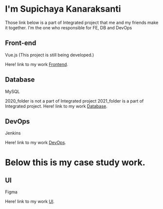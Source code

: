 # I'm Supichaya Kanaraksanti
Those link below is a part of Integrated project that me and my friends make it together.
I'm the one who responsible for FE, DB and DevOps
## Front-end
Vue.js (This project is still being developed.)

Here! link to my work [Frontend](https://github.com/INT222-Integrated-01-92-99/frontend.git).


## Database
MySQL

2020_folder is not a part of Integrated project
2021_folder is a part of Integrated project.
Here! link to my work [Database](https://github.com/benwolfs/DatabaseWork.git).


## DevOps
Jenkins

Here! link to my work [DevOps](https://github.com/INT222-Integrated-01-92-99/devops.git).

# Below this is my case study work.

## UI
Figma

Here! link to my work [UI](https://www.figma.com/file/Nz9UhxuEdHlzkS17X5w99F/Meditation-app?node-id=0%3A1).


